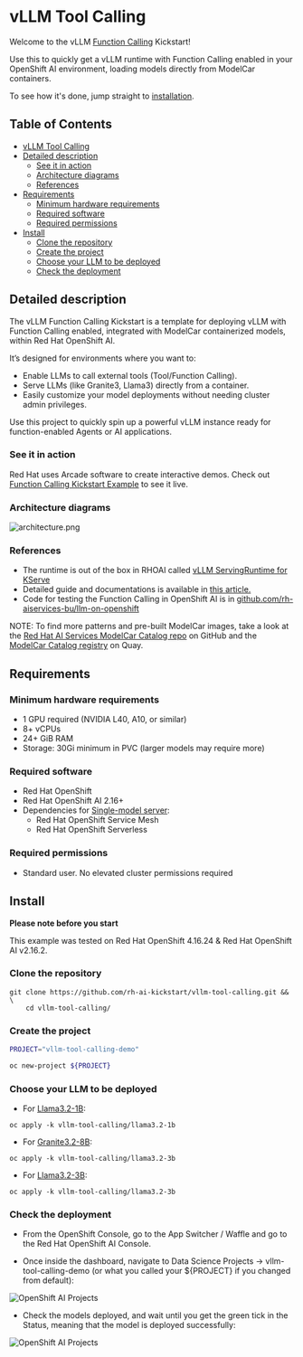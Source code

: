 # vLLM Tool Calling 

Welcome to the vLLM [Function Calling](https://ai-on-openshift.io/odh-rhoai/enable-function-calling/) Kickstart!  

Use this to quickly get a vLLM runtime with Function Calling enabled in your OpenShift AI environment, loading models directly from ModelCar containers.  

To see how it's done, jump straight to [installation](#install).

## Table of Contents

- [vLLM Tool Calling](#vllm-tool-calling)
- [Detailed description](#detailed-description)
    - [See it in action](#see-it-in-action)
    - [Architecture diagrams](#architecture-diagrams)
    - [References](#references)
- [Requirements](#requirements)
    - [Minimum hardware requirements](#minimum-hardware-requirements)
    - [Required software](#required-software)
    - [Required permissions](#required-permissions)
- [Install](#install)
    - [Clone the repository](#clone-the-repository)
    - [Create the project](#create-the-project)
    - [Choose your LLM to be deployed](#choose-your-llm-to-be-deployed)
    - [Check the deployment](#check-the-deployment)

## Detailed description

The vLLM Function Calling Kickstart is a template for deploying vLLM with Function Calling enabled, integrated with ModelCar containerized models, within Red Hat OpenShift AI.

It’s designed for environments where you want to:

- Enable LLMs to call external tools (Tool/Function Calling).
- Serve LLMs (like Granite3, Llama3) directly from a container.
- Easily customize your model deployments without needing cluster admin privileges.

Use this project to quickly spin up a powerful vLLM instance ready for function-enabled Agents or AI applications.

### See it in action

Red Hat uses Arcade software to create interactive demos. Check out [Function Calling Kickstart Example](TBD) to see it live.

### Architecture diagrams

![architecture.png](assets/images/architecture.png)

### References 

- The runtime is out of the box in RHOAI called [vLLM ServingRuntime for KServe](https://docs.redhat.com/en/documentation/red_hat_openshift_ai_self-managed/2.19/html/serving_models/serving-large-models_serving-large-models#supported-model-serving-runtimes_serving-large-models)
- Detailed guide and documentations is available in [this article.](https://ai-on-openshift.io/odh-rhoai/enable-function-calling/)
- Code for testing the Function Calling in OpenShift AI is in [github.com/rh-aiservices-bu/llm-on-openshift](https://github.com/rh-aiservices-bu/llm-on-openshift/blob/main/examples/notebooks/langchain/Langchain-FunctionCalling.ipynb)

NOTE: To find more patterns and pre-built ModelCar images, take a look at the [Red Hat AI Services ModelCar Catalog repo](https://github.com/redhat-ai-services/modelcar-catalog) on GitHub and the [ModelCar Catalog registry](https://quay.io/repository/redhat-ai-services/modelcar-catalog) on Quay. 

## Requirements

### Minimum hardware requirements

- 1 GPU required (NVIDIA L40, A10, or similar)
- 8+ vCPUs
- 24+ GiB RAM
- Storage: 30Gi minimum in PVC (larger models may require more)

### Required software  

- Red Hat OpenShift 
- Red Hat OpenShift AI 2.16+
- Dependencies for [Single-model server](https://docs.redhat.com/en/documentation/red_hat_openshift_ai_self-managed/2.16/html/installing_and_uninstalling_openshift_ai_self-managed/installing-the-single-model-serving-platform_component-install#configuring-automated-installation-of-kserve_component-install):
    - Red Hat OpenShift Service Mesh
    - Red Hat OpenShift Serverless

### Required permissions

- Standard user. No elevated cluster permissions required 

## Install

**Please note before you start**

This example was tested on Red Hat OpenShift 4.16.24 & Red Hat OpenShift AI v2.16.2.  

### Clone the repository

```
git clone https://github.com/rh-ai-kickstart/vllm-tool-calling.git && \
    cd vllm-tool-calling/  
```

### Create the project

```bash
PROJECT="vllm-tool-calling-demo"

oc new-project ${PROJECT}
```

### Choose your LLM to be deployed

* For [Llama3.2-1B](https://huggingface.co/meta-llama/Llama-3.2-1B):

```
oc apply -k vllm-tool-calling/llama3.2-1b
```

* For [Granite3.2-8B](https://huggingface.co/ibm-granite/granite-3.2-8b-instruct):

```
oc apply -k vllm-tool-calling/llama3.2-3b
```

* For [Llama3.2-3B](https://huggingface.co/meta-llama/Llama-3.2-3B):

```
oc apply -k vllm-tool-calling/llama3.2-3b
```


### Check the deployment

* From the OpenShift Console, go to the App Switcher / Waffle and go to the Red Hat OpenShift AI Console.

* Once inside the dashboard, navigate to Data Science Projects -> vllm-tool-calling-demo (or what you called your ${PROJECT} if you changed from default):

![OpenShift AI Projects](assets/images/rhoai-1.png)

* Check the models deployed, and wait until you get the green tick in the Status, meaning that the model is deployed successfully:

![OpenShift AI Projects](assets/images/rhoai-2.png)
